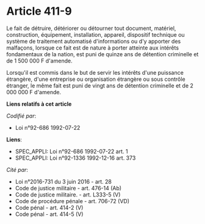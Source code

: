 # Article 411-9

Le fait de détruire, détériorer ou détourner tout document, matériel, construction, équipement, installation, appareil,
dispositif technique ou système de traitement automatisé d'informations ou d'y apporter des malfaçons, lorsque ce fait est de
nature à porter atteinte aux intérêts fondamentaux de la nation, est puni de quinze ans de détention criminelle et de 1 500
000 F d'amende.

Lorsqu'il est commis dans le but de servir les intérêts d'une puissance étrangère, d'une entreprise ou organisation étrangère
ou sous contrôle étranger, le même fait est puni de vingt ans de détention criminelle et de 2 000 000 F d'amende.

**Liens relatifs à cet article**

_Codifié par_:

  - Loi n°92-686 1992-07-22

**Liens**:

  - SPEC_APPLI: Loi n°92-686 1992-07-22 art. 1
  - SPEC_APPLI: Loi n°92-1336 1992-12-16 art. 373

_Cité par_:

  - Loi n°2016-731 du 3 juin 2016 - art. 28
  - Code de justice militaire - art. 476-14 (Ab)
  - Code de justice militaire. - art. L333-5 (V)
  - Code de procédure pénale - art. 706-72 (VD)
  - Code pénal - art. 414-2 (V)
  - Code pénal - art. 414-5 (V)
